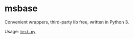 # msbase

Convenient wrappers, third-party lib free, written in Python 3.

Usage: [`test.py`](test.py)
